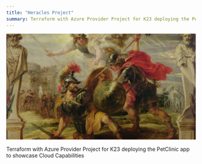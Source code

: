 ```yaml
---
title: "Heracles Project"
summary: Terraform with Azure Provider Project for K23 deploying the PetClinic app to showcase Cloud Capabilities
---
```


![Intro](./docs/hector.jpg)

Terraform with Azure Provider Project for K23 deploying the PetClinic app to showcase Cloud Capabilities
